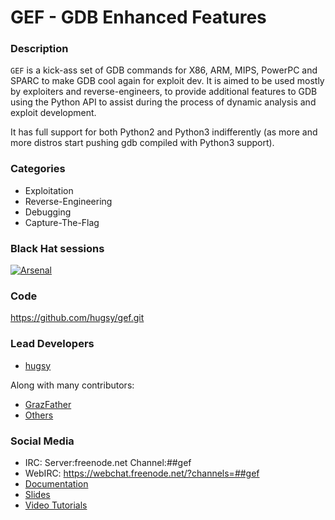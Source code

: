 # GEF - GDB Enhanced Features

 
### Description

`GEF` is a kick-ass set of GDB commands for X86, ARM, MIPS, PowerPC and SPARC to make 
GDB cool again for exploit dev. It is aimed to be used mostly by exploiters and reverse-engineers, 
to provide additional features to GDB using the Python API to assist during the process of 
dynamic analysis and exploit development.

It has full support for both Python2 and Python3 indifferently (as more and more distros start 
pushing gdb compiled with Python3 support).


### Categories

 * Exploitation
 * Reverse-Engineering
 * Debugging
 * Capture-The-Flag


### Black Hat sessions

[![Arsenal](https://rawgit.com/toolswatch/badges/master/arsenal/usa/2017.svg)](http://www.toolswatch.org/2017/06/the-black-hat-arsenal-usa-2017-phenomenal-line-up-announced/)


### Code 
https://github.com/hugsy/gef.git

### Lead Developers
 * [hugsy](https://twitter.com/_hugsy_)
 
Along with many contributors:
 * [GrazFather](https://twitter.com/Grazfather)
 * [Others](https://github.com/hugsy/gef/graphs/contributors) 

### Social Media 
 * IRC: Server:freenode.net Channel:##gef
 * WebIRC: https://webchat.freenode.net/?channels=##gef 
 * [Documentation](https://gef.readthedocs.org/en/master/)
 * [Slides](https://blahcat.github.io/static/bhusa_2017/BH-USA-17-Alladoum-GDB-Enhanced-Features.pdf)
 * [Video Tutorials](https://www.youtube.com/playlist?list=PLjAuO31Rg972WeMvdR_57Qu-aVM8T6DkQ)
